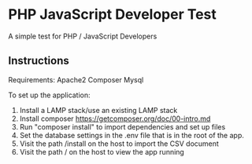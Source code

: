 # PHP JavaScript Developer Test

A simple test for PHP / JavaScript Developers

## Instructions

Requirements:
Apache2
Composer
Mysql

To set up the application:
1. Install a LAMP stack/use an existing LAMP stack
2. Install composer https://getcomposer.org/doc/00-intro.md
3. Run "composer install" to import dependencies and set up files 
4. Set the database settings in the .env file that is in the root of the app.
5. Visit the path /install on the host to import the CSV document
6. Visit the path / on the host to view the app running
